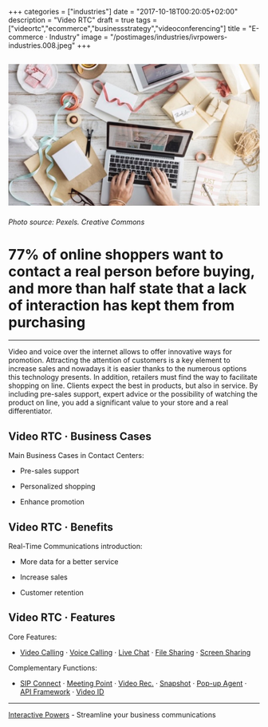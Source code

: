 +++
categories = ["industries"]
date = "2017-10-18T00:20:05+02:00"
description = "Video RTC"
draft = true
tags = ["videortc","ecommerce","businessstrategy","videoconferencing"]
title = "E-commerce · Industry"
image = "/postimages/industries/ivrpowers-industries.008.jpeg"
+++

![writing in a computer](/postimages/industries/ivrpowers-industries.008.jpeg)
-----------
###### Photo source: Pexels. Creative Commons


# 77% of online shoppers want to contact a real person before buying, and more than half state that a lack of interaction has kept them from purchasing
---

Video and voice over the internet allows to offer innovative ways for promotion. Attracting the attention of customers is a key element to increase sales and nowadays it is easier thanks to the numerous options this technology presents. In addition, retailers must find the way to facilitate shopping on line. Clients expect the best in products, but also in service. By including pre-sales support, expert advice or the possibility of watching the product on line, you add a significant value to your store and a real differentiator.

## Video RTC · Business Cases

Main Business Cases in Contact Centers:

* Pre-sales support

* Personalized shopping

* Enhance promotion


##	Video RTC · Benefits

Real-Time Communications introduction:

* More data for a better service

* Increase sales

* Customer retention


## Video RTC · Features

Core Features:

* [Video Calling](http://blog.ivrpowers.com/post/products/video-rtc-video-calling/) · [Voice Calling](http://blog.ivrpowers.com/post/products/video-rtc-voice-calling/) · [Live Chat](http://blog.ivrpowers.com/post/products/video-rtc-live-chat/) · [File Sharing](http://blog.ivrpowers.com/post/products/video-rtc-file-sharing/) · [Screen Sharing](http://blog.ivrpowers.com/post/products/video-rtc-screen-sharing/)

Complementary Functions:

* [SIP Connect](http://blog.ivrpowers.com/post/products/video-rtc-sip-connect/) ·  [Meeting Point](http://blog.ivrpowers.com/post/products/video-rtc-meeting-point/) · [Video Rec.](http://blog.ivrpowers.com/post/products/video-rtc-video-recording/) · [Snapshot](http://blog.ivrpowers.com/post/products/video-rtc-snapshot/) · [Pop-up Agent](http://blog.ivrpowers.com/post/products/video-rtc-pop-up-agent/) · [API Framework](http://blog.ivrpowers.com/post/products/video-rtc-api-framework/) · [Video ID](http://blog.ivrpowers.com/post/products/video-rtc-video-id/)

---
[Interactive Powers](http://www.ivrpowers.com/) - Streamline your business communications


